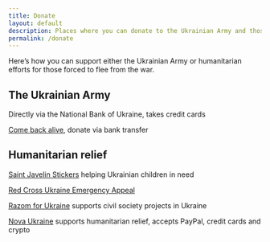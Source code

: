 ```yaml
---
title: Donate
layout: default
description: Places where you can donate to the Ukrainian Army and those in need
permalink: /donate
---
```


Here’s how you can support either the Ukrainian Army or humanitarian efforts for those forced to flee from the war. 

## The Ukrainian Army 

Directly via the <a hrer="https://bank.gov.ua/en/news/all/natsionalniy-bank-vidkriv-spetsrahunok-dlya-zboru-koshtiv-na-potrebi-armiyi">National Bank of Ukraine</a>, takes credit cards 

<a href="https://savelife.in.ua/en/donate/">Come back alive</a>, donate via bank transfer


## Humanitarian relief 

<a href="https://www.saintjavelin.com">Saint Javelin Stickers</a> helping Ukrainian children in need 

<a href="https://donate.redcrossredcrescent.org/ua/donate/">Red Cross Ukraine Emergency Appeal</a>

<a href="https://razomforukraine.org">Razom for Ukraine</a> supports civil society projects in Ukraine

<a href="https://novaukraine.org">Nova Ukraine</a> supports humanitarian relief, accepts PayPal, credit cards and crypto 

